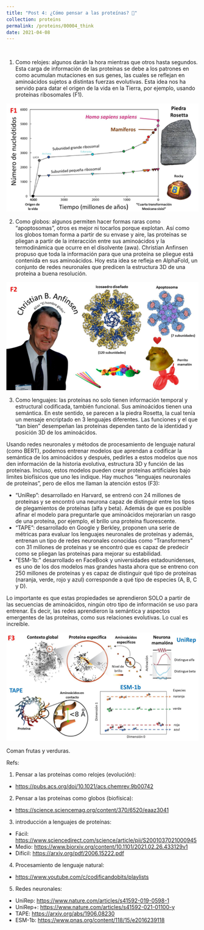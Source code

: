 ```yaml
---
title: "Post 4: ¿Cómo pensar a las proteínas? 🤔"
collection: proteins
permalink: /proteins/00004_think
date: 2021-04-08
---
```


&nbsp;

1) Como relojes: algunos darán la hora mientras que otros hasta segundos. Esta carga de información de las proteínas se debe a los patrones en como acumulan mutaciones en sus genes, las cuales se reflejan en aminoácidos sujetos a distintas fuerzas evolutivas. Esta idea nos ha servido para datar el origen de la vida en la Tierra, por ejemplo, usando proteínas ribosomales (F1).

![img](/images/proteins/00004_time.jpg)

2) Como globos: algunos permiten hacer formas raras como “apoptosomas”, otros es mejor ni tocarlos porque explotan. Así como los globos toman forma a partir de su envase y aire, las proteínas se pliegan a partir de la interacción entre sus aminoácidos y la termodinámica que ocurre en el disolvente (awa). Christian Anfinsen propuso que toda la información para que una proteína se pliegue está contenida en sus aminoácidos. Hoy esta idea se refleja en AlphaFold, un conjunto de redes neuronales que predicen la estructura 3D de una proteína a buena resolución.
 
![img](/images/proteins/00004_fold.jpg)

3)  Como lenguajes: las proteínas no solo tienen información temporal y estructural codificada, también funcional. Sus aminoácidos tienen una semántica. En este sentido, se parecen a la piedra Rosetta, la cual tenía un mensaje encriptado en 3 lenguajes diferentes. Las funciones y el que “tan bien” desempeñan las proteínas dependen tanto de la identidad y posición 3D de los aminoácidos. 

Usando redes neuronales y métodos de procesamiento de lenguaje natural (como BERT), podemos entrenar modelos que aprendan a codificar la semántica de los aminoácidos y después, pedirles a estos modelos que nos den información de la historia evolutiva, estructura 3D y función de las proteínas. Incluso, estos modelos pueden crear proteínas artificiales bajo limites biofísicos que uno les indique. Hay muchos “lenguajes neuronales de proteínas”, pero de ellos me llaman la atención estos (F3):
* “UniRep”: desarrollado en Harvard, se entrenó con 24 millones de proteínas y se encontró una neurona capaz de distinguir entre los tipos de plegamientos de proteínas (alfa y beta). Además de que es posible afinar el modelo para preguntarle que aminoácidos mejorarían un rasgo de una proteína, por ejemplo, el brillo una proteína fluorescente.
* “TAPE”: desarrollado en Google y Berkley, proponen una serie de métricas para evaluar los lenguajes neuronales de proteínas y además, entrenan un tipo de redes neuronales conocidas como “Transformers” con 31 millones de proteínas y se encontró que es capaz de predecir como se pliegan las proteínas para mejorar su estabilidad. 
* "ESM-1b:" desarrollado en FaceBook y universidades estadounidenses, es uno de los dos modelos mas grandes hasta ahora que se entreno con 250 millones de proteínas y es capaz de distinguir qué tipo de proteínas (naranja, verde, rojo y azul) corresponde a qué tipo de especies (A, B, C y D). 

Lo importante es que estas propiedades se aprendieron SOLO a partir de las secuencias de aminoácidos, ningún otro tipo de información se uso para entrenar. Es decir, las redes aprendieron la semántica y aspectos emergentes de las proteínas, como sus relaciones evolutivas. Lo cual es increíble.  

![img](/images/proteins/00004_space.jpg)

Coman frutas y verduras.


Refs:

1. Pensar a las proteínas como relojes (evolución):
* https://pubs.acs.org/doi/10.1021/acs.chemrev.9b00742

2. Pensar a las proteínas como globos (biofísica):
* https://science.sciencemag.org/content/370/6520/eaaz3041

3. introducción a lenguajes de proteínas:
* Fácil: https://www.sciencedirect.com/science/article/pii/S2001037021000945
* Medio: https://www.biorxiv.org/content/10.1101/2021.02.26.433129v1
* Difícil: https://arxiv.org/pdf/2006.15222.pdf

4. Procesamiento de lenguaje natural:
* https://www.youtube.com/c/codificandobits/playlists

5. Redes neuronales:
* UniRep: https://www.nature.com/articles/s41592-019-0598-1
* UniRep+: https://www.nature.com/articles/s41592-021-01100-y
* TAPE: https://arxiv.org/abs/1906.08230
* ESM-1b: https://www.pnas.org/content/118/15/e2016239118
